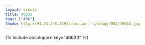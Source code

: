 ```yaml
--- 
layout: sieutv
title: 46633
tags: ["46k"]
thumb: http://94.23.248.219/absoluporn-1/image/002/46633.jpg
---
```

{% include absoluporn key="46633" %} 
